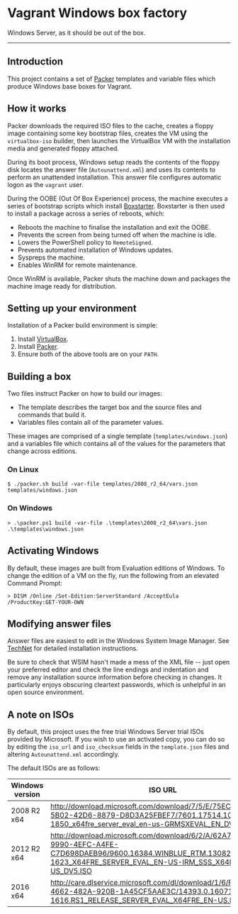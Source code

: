 # Vagrant Windows box factory

Windows Server, as it should be out of the box.

* * *

## Introduction

This project contains a set of [Packer](https://www.packer.io/) templates and
variable files which produce Windows base boxes for Vagrant.

## How it works

Packer downloads the required ISO files to the cache, creates a floppy image
containing some key bootstrap files, creates the VM using the `virtualbox-iso`
builder, then launches the VirtualBox VM with the installation media and
generated floppy attached.

During its boot process, Windows setup reads the contents of the floppy disk
locates the answer file (`Autounattend.xml`) and uses its contents to perform an
unattended installation. This answer file configures automatic logon as the
`vagrant` user.

During the OOBE (Out Of Box Experience) process, the machine executes a series
of bootstrap scripts which install [Boxstarter](http://boxstarter.org/).
Boxstarter is then used to install a package across a series of reboots, which:

* Reboots the machine to finalise the installation and exit the OOBE.
* Prevents the screen from being turned off when the machine is idle.
* Lowers the PowerShell policy to `RemoteSigned`.
* Prevents automated installation of Windows updates.
* Syspreps the machine.
* Enables WinRM for remote maintenance.

Once WinRM is available, Packer shuts the machine down and packages the machine
image ready for distribution.

## Setting up your environment

Installation of a Packer build environment is simple:

1. Install [VirtualBox](https://www.virtualbox.org/wiki/Downloads).
2. Install [Packer](https://packer.io/downloads.html).
3. Ensure both of the above tools are on your `PATH`.

## Building a box

Two files instruct Packer on how to build our images:

* The template describes the target box and the source files and commands that
  build it.
* Variables files contain all of the parameter values.

These images are comprised of a single template (`templates/windows.json`) and
a variables file which contains all of the values for the parameters that change
across editions.

### On Linux

```
$ ./packer.sh build -var-file templates/2008_r2_64/vars.json templates/windows.json
```

### On Windows

```
> .\packer.ps1 build -var-file .\templates\2008_r2_64\vars.json .\templates\windows.json
```

## Activating Windows

By default, these images are built from Evaluation editions of Windows. To
change the edition of a VM on the fly, run the following from an elevated
Command Prompt:

```
> DISM /Online /Set-Edition:ServerStandard /AcceptEula /ProductKey:GET-YOUR-OWN
```

## Modifying answer files

Answer files are easiest to edit in the Windows System Image Manager. See
[TechNet](https://technet.microsoft.com/en-GB/library/hh825494.aspx) for
detailed installation instructions.

Be sure to check that WSIM hasn't made a mess of the XML file -- just open your
preferred editor and check the line endings and indentation and remove any
installation source information before checking in changes. It particularly
enjoys obscuring cleartext passwords, which is unhelpful in an open source
environment.

## A note on ISOs

By default, this project uses the free trial Windows Server trial ISOs provided
by Microsoft. If you wish to use an activated copy, you can do so by editing the
`iso_url` and `iso_checksum` fields in the `template.json` files and
altering `Autounattend.xml` accordingly.

The default ISOs are as follows:

| Windows version | ISO URL | Cache filename  |
| --- | --- | --- |
| 2008 R2 x64 | http://download.microsoft.com/download/7/5/E/75EC4E54-5B02-42D6-8879-D8D3A25FBEF7/7601.17514.101119-1850_x64fre_server_eval_en-us-GRMSXEVAL_EN_DVD.iso | `75e529d96d6b175622512cf0a1bc55a5d1677e6a9d3b913fe95c65b6aa41770d.iso` |
| 2012 R2 x64 | http://download.microsoft.com/download/6/2/A/62A76ABB-9990-4EFC-A4FE-C7D698DAEB96/9600.16384.WINBLUE_RTM.130821-1623_X64FRE_SERVER_EVAL_EN-US-IRM_SSS_X64FREE_EN-US_DV5.ISO | `0fa2380dae2e2178d3dcbd7475d35a9133fd0d61cad4fa1f87a2a83f358a3c8b.iso` |
| 2016 x64 | http://care.dlservice.microsoft.com/dl/download/1/6/F/16FA20E6-4662-482A-920B-1A45CF5AAE3C/14393.0.160715-1616.RS1_RELEASE_SERVER_EVAL_X64FRE_EN-US.ISO | `524abd34eb2abcc5e5a12da5b1c97fa3a6a626a831c29b4e74801f4131fb08ed.iso` |
